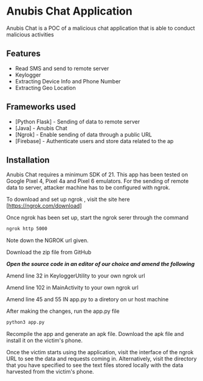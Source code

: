 # Anubis Chat Application






Anubis Chat is a POC of a malicious chat application that is able to conduct malicious activities



## Features

- Read SMS and send to remote server
- Keylogger
- Extracting Device Info and Phone Number
- Extracting Geo Location



## Frameworks used



- [Python Flask] - Sending of data to remote server
- [Java] - Anubis Chat 
- [Ngrok] - Enable sending of data through a public URL
- [Firebase] -  Authenticate users and store data related to the ap




## Installation

Anubis Chat requires a minimum SDK of  21. This app has been tested on Google Pixel 4, Pixel 4a and Pixel 6 emulators.
For the sending of remote data to server, attacker machine has to be configured with ngrok.

To download and set up ngrok , visit the site here [https://ngrok.com/download]

Once ngrok has been set up, start the ngrok serer through the command
```cmd
ngrok http 5000
```
Note down the NGROK url given.

Download the zip file from GitHub

***Open the source code in an editor of our choice and amend the following***

Amend line 32 in KeyloggerUtility to your own ngrok url

Amend line 102 in MainActivity to your own ngrok url

Amend line 45 and 55 IN app.py to a diretory on ur host machine

After making the changes, run the app.py file
```cmd
python3 app.py
```
Recompile the app and generate an apk file.
Download the apk file and install it on the victim's phone.

Once the victim starts using the application, visit the interface of the ngrok URL to see the data and requests coming in. Alternatively, visit the directory that you have specified to see the text files stored locally with the data harvested from the victim's phone.





